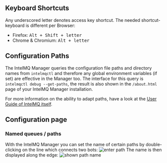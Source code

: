 <!--
SPDX-FileCopyrightText: 2020 IntelMQ Team

SPDX-License-Identifier: AGPL-3.0-or-later
-->

## Keyboard Shortcuts

Any underscored letter denotes access key shortcut. The needed shortcut-keyboard is different per Browser:
* Firefox: <kbd>Alt + Shift + letter</kbd>
* Chrome & Chromium: <kbd>Alt + letter</kbd>

## Configuration Paths

The IntelMQ Manager queries the configuration file paths and directory names from `intelmqctl` and therefore any global environment variables (if set) are effective in the Manager too.
The interface for this query is `intelmqctl debug --get-paths`, the result is also shown in the `/about.html` page of your IntelMQ Manager installation.

For more information on the ability to adapt paths, have a look at the [User Guide of IntelMQ itself](https://github.com/certtools/intelmq/blob/master/docs/User-Guide.md#opt-and-lsb-paths).

## Configuration page

### Named queues / paths

With the IntelMQ Manager you can set the name of certain paths by double-clicking on the line which connects two bots:
![enter path](screenshots/configuration-path-form.png)
The name is then displayed along the edge:
![shown path name](screenshots/configuration-path-set.png)
